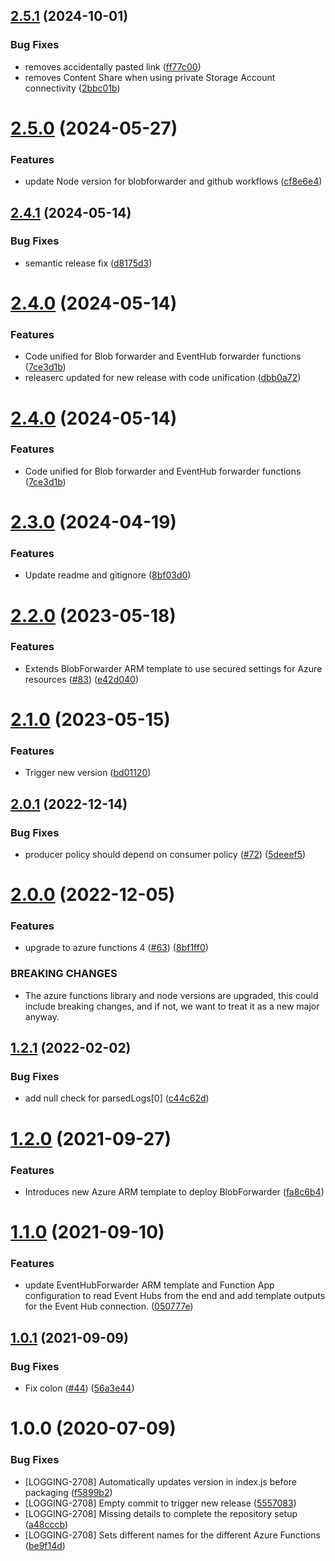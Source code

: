 ## [2.5.1](https://github.com/newrelic-experimental/newrelic-azure-functions/compare/v2.5.0...v2.5.1) (2024-10-01)


### Bug Fixes

* removes accidentally pasted link ([ff77c00](https://github.com/newrelic-experimental/newrelic-azure-functions/commit/ff77c00fdd45b7da85fe4cc21a28ce3481959b9a))
* removes Content Share when using private Storage Account connectivity ([2bbc01b](https://github.com/newrelic-experimental/newrelic-azure-functions/commit/2bbc01b39a7c16d57a6a0cadec4db8971d650ce1))

# [2.5.0](https://github.com/newrelic-experimental/newrelic-azure-functions/compare/v2.4.1...v2.5.0) (2024-05-27)


### Features

* update Node version for blobforwarder and github workflows ([cf8e6e4](https://github.com/newrelic-experimental/newrelic-azure-functions/commit/cf8e6e42afc7400daf098112df4d914ce735a7a7))

## [2.4.1](https://github.com/newrelic-experimental/newrelic-azure-functions/compare/v2.4.0...v2.4.1) (2024-05-14)


### Bug Fixes

* semantic release fix ([d8175d3](https://github.com/newrelic-experimental/newrelic-azure-functions/commit/d8175d3a1ad8347e2e9b6efa46df42ff2bab0157))

# [2.4.0](https://github.com/newrelic-experimental/newrelic-azure-functions/compare/v2.3.0...v2.4.0) (2024-05-14)


### Features

* Code unified for Blob forwarder and EventHub forwarder functions ([7ce3d1b](https://github.com/newrelic-experimental/newrelic-azure-functions/commit/7ce3d1b748fcd327009f9b240fdf4eb72b441cf9))
* releaserc updated for new release with code unification ([dbb0a72](https://github.com/newrelic-experimental/newrelic-azure-functions/commit/dbb0a72ed6b58d91eb89e0af462c44ce6bd08644))

# [2.4.0](https://github.com/newrelic-experimental/newrelic-azure-functions/compare/v2.3.0...v2.4.0) (2024-05-14)


### Features

* Code unified for Blob forwarder and EventHub forwarder functions ([7ce3d1b](https://github.com/newrelic-experimental/newrelic-azure-functions/commit/7ce3d1b748fcd327009f9b240fdf4eb72b441cf9))

# [2.3.0](https://github.com/newrelic-experimental/newrelic-azure-functions/compare/v2.2.0...v2.3.0) (2024-04-19)


### Features

* Update readme and gitignore ([8bf03d0](https://github.com/newrelic-experimental/newrelic-azure-functions/commit/8bf03d050ec2d04e6d77ce8d44d35930bd12ee0d))

# [2.2.0](https://github.com/newrelic-experimental/newrelic-azure-functions/compare/v2.1.0...v2.2.0) (2023-05-18)


### Features

* Extends BlobForwarder ARM template to use secured settings for Azure resources ([#83](https://github.com/newrelic-experimental/newrelic-azure-functions/issues/83)) ([e42d040](https://github.com/newrelic-experimental/newrelic-azure-functions/commit/e42d04094749ff908f3f93ec6ed36f079718721a))

# [2.1.0](https://github.com/newrelic-experimental/newrelic-azure-functions/compare/v2.0.1...v2.1.0) (2023-05-15)


### Features

* Trigger new version ([bd01120](https://github.com/newrelic-experimental/newrelic-azure-functions/commit/bd01120f82e3e6b030a6eef7be2bd769de5b1a3e))

## [2.0.1](https://github.com/newrelic-experimental/newrelic-azure-functions/compare/v2.0.0...v2.0.1) (2022-12-14)


### Bug Fixes

* producer policy should depend on consumer policy ([#72](https://github.com/newrelic-experimental/newrelic-azure-functions/issues/72)) ([5deeef5](https://github.com/newrelic-experimental/newrelic-azure-functions/commit/5deeef50872523706984c2b3ed7f4b58bbcbf575))

# [2.0.0](https://github.com/newrelic-experimental/newrelic-azure-functions/compare/v1.2.1...v2.0.0) (2022-12-05)


### Features

* upgrade to azure functions 4 ([#63](https://github.com/newrelic-experimental/newrelic-azure-functions/issues/63)) ([8bf1ff0](https://github.com/newrelic-experimental/newrelic-azure-functions/commit/8bf1ff090eba4bcd1176839ae923399f0c0e331f))


### BREAKING CHANGES

* The azure functions library and node versions
are upgraded, this could include breaking changes, and if not,
we want to treat it as a new major anyway.

## [1.2.1](https://github.com/newrelic-experimental/newrelic-azure-functions/compare/v1.2.0...v1.2.1) (2022-02-02)


### Bug Fixes

* add null check for parsedLogs[0] ([c44c62d](https://github.com/newrelic-experimental/newrelic-azure-functions/commit/c44c62dab4a60ab8ed23710605ec954c0d5f7162))

# [1.2.0](https://github.com/newrelic-experimental/newrelic-azure-functions/compare/v1.1.0...v1.2.0) (2021-09-27)


### Features

* Introduces new Azure ARM template to deploy BlobForwarder ([fa8c6b4](https://github.com/newrelic-experimental/newrelic-azure-functions/commit/fa8c6b4a12c524aedac8734527530f71581e1e07))

# [1.1.0](https://github.com/newrelic-experimental/newrelic-azure-functions/compare/v1.0.1...v1.1.0) (2021-09-10)


### Features

* update EventHubForwarder ARM template and Function App configuration to read Event Hubs from the end and add template outputs for the Event Hub connection. ([050777e](https://github.com/newrelic-experimental/newrelic-azure-functions/commit/050777e916dce4bbb2af75c42f52a183b27cae75))

## [1.0.1](https://github.com/newrelic-experimental/newrelic-azure-functions/compare/v1.0.0...v1.0.1) (2021-09-09)


### Bug Fixes

* Fix colon ([#44](https://github.com/newrelic-experimental/newrelic-azure-functions/issues/44)) ([56a3e44](https://github.com/newrelic-experimental/newrelic-azure-functions/commit/56a3e44680370417fbbedd190c5d38d6ff672951))

# 1.0.0 (2020-07-09)


### Bug Fixes

* [LOGGING-2708] Automatically updates version in index.js before packaging ([f5899b2](https://github.com/newrelic-experimental/newrelic-azure-functions/commit/f5899b2323706437738972b4824dadb67ea524e8))
* [LOGGING-2708] Empty commit to trigger new release ([5557083](https://github.com/newrelic-experimental/newrelic-azure-functions/commit/5557083faea3c9952ecf6eb1fd93a46bc8520ab9))
* [LOGGING-2708] Missing details to complete the repository setup ([a48cccb](https://github.com/newrelic-experimental/newrelic-azure-functions/commit/a48cccb5a76658e8236e9795e73da9de29de53c7))
* [LOGGING-2708] Sets different names for the different Azure Functions ([be9f14d](https://github.com/newrelic-experimental/newrelic-azure-functions/commit/be9f14d49af09ae168d568dd00b56dc5c1d38a1d))
